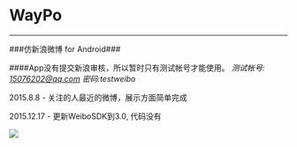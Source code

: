 # WayPo
---
###仿新浪微博 for Android###

####App没有提交新浪审核，所以暂时只有测试帐号才能使用。
*测试帐号: 15076202@qq.com 密码:testweibo*

2015.8.8 - 关注的人最近的微博，展示方面简单完成

2015.12.17 - 更新WeiboSDK到3.0, 代码没有


![](https://github.com/rexcheung/waypo/blob/master/demo.gif)   
